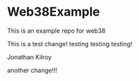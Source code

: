 # Web38Example
This is an example repo for web38


This is a test change! testing testing testing! 


Jonathan Kilroy

another change!!!